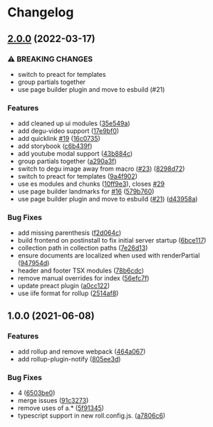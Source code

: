 # Changelog

## [2.0.0](https://www.github.com/blinkk/amagaki-starter/compare/v1.0.0...v2.0.0) (2022-03-17)


### ⚠ BREAKING CHANGES

* switch to preact for templates
* group partials together
* use page builder plugin and move to esbuild (#21)

### Features

* add cleaned up ui modules ([35e549a](https://www.github.com/blinkk/amagaki-starter/commit/35e549a80d2c90930e30ccc891812cf0b3dac850))
* add degu-video support ([17e9bf0](https://www.github.com/blinkk/amagaki-starter/commit/17e9bf0edf335ac4e034385eac338db29b57b41e))
* add quicklink [#19](https://www.github.com/blinkk/amagaki-starter/issues/19) ([16c0735](https://www.github.com/blinkk/amagaki-starter/commit/16c0735baa01fc0f5ae4089e16b863c97a6b6a60))
* add storybook ([c6b439f](https://www.github.com/blinkk/amagaki-starter/commit/c6b439fa727aadb7ec0c4380f5084172557b5780))
* add youtube modal support ([43b884c](https://www.github.com/blinkk/amagaki-starter/commit/43b884cadcaed8648b72a6c5d759d9bb44616006))
* group partials together ([a290a3f](https://www.github.com/blinkk/amagaki-starter/commit/a290a3fbc14f4b03e83c29ab46353d1e15c7c70a))
* switch to degu image away from macro ([#23](https://www.github.com/blinkk/amagaki-starter/issues/23)) ([8298d72](https://www.github.com/blinkk/amagaki-starter/commit/8298d720857160bdddb3f7c5aac491d55c9220c4))
* switch to preact for templates ([9a4f902](https://www.github.com/blinkk/amagaki-starter/commit/9a4f902841435d7e882b0cac67694f09d20571e8))
* use es modules and chunks ([10ff9e3](https://www.github.com/blinkk/amagaki-starter/commit/10ff9e3e5d518806e4eaab26217404d071ae16b1)), closes [#29](https://www.github.com/blinkk/amagaki-starter/issues/29)
* use page builder landmarks for [#16](https://www.github.com/blinkk/amagaki-starter/issues/16) ([579b760](https://www.github.com/blinkk/amagaki-starter/commit/579b7606549fe444887253988629746107b384bd))
* use page builder plugin and move to esbuild ([#21](https://www.github.com/blinkk/amagaki-starter/issues/21)) ([d43958a](https://www.github.com/blinkk/amagaki-starter/commit/d43958a8d77830ae3ab2b7ce3680cddc58640bce))


### Bug Fixes

* add missing parenthesis ([f2d064c](https://www.github.com/blinkk/amagaki-starter/commit/f2d064c1d45a38eb9a3e6f462fba79fc6e1c56bd))
* build frontend on postinstall to fix initial server startup ([6bce117](https://www.github.com/blinkk/amagaki-starter/commit/6bce117c2e45897034ee2d4fd50c1666b0c5fb11))
* collection path in collection paths ([7e26d13](https://www.github.com/blinkk/amagaki-starter/commit/7e26d13960fee4eb2bb695dca2421c48b9429adb))
* ensure documents are localized when used with renderPartial ([947954d](https://www.github.com/blinkk/amagaki-starter/commit/947954d35df374743b7056b94fbba0039b71eb45))
* header and footer TSX modules ([78b6cdc](https://www.github.com/blinkk/amagaki-starter/commit/78b6cdcbfbbee6a37b3769a14ec5ee77e5679e1b))
* remove manual overrides for index ([56efc7f](https://www.github.com/blinkk/amagaki-starter/commit/56efc7f832430dc24937095b2b06a57b7a24b714))
* update preact plugin ([a0cc122](https://www.github.com/blinkk/amagaki-starter/commit/a0cc122f73f0c51fa98defcfa6c289c0d253497a))
* use iife format for rollup ([2514af8](https://www.github.com/blinkk/amagaki-starter/commit/2514af8e610fd5d4ebafaf7dd5236394a58bb9c6))

## 1.0.0 (2021-06-08)


### Features

* add rollup and remove webpack ([464a067](https://www.github.com/blinkk/amagaki-starter/commit/464a067ea16f0a088b3331796938f920731f9b8a))
* add rollup-plugin-notify ([805ee3d](https://www.github.com/blinkk/amagaki-starter/commit/805ee3d765c2c7166c6e9ab48bd1dbdeac1639b0))


### Bug Fixes

* 4 ([6503be0](https://www.github.com/blinkk/amagaki-starter/commit/6503be0d1529c4617f9757f4e5ceb0f9ba412bad))
* merge issues ([91c3273](https://www.github.com/blinkk/amagaki-starter/commit/91c3273584f3fe6ab07b1efe4b81b7b46f1fe2dc))
* remove uses of a.* ([5f91345](https://www.github.com/blinkk/amagaki-starter/commit/5f913458ddd31ef27b8deecf820ed1d49ca030f6))
* typescript support in new roll.config.js. ([a7806c6](https://www.github.com/blinkk/amagaki-starter/commit/a7806c6e473b024c9fd2e9fbe7cf3afb0ab8e3af))
